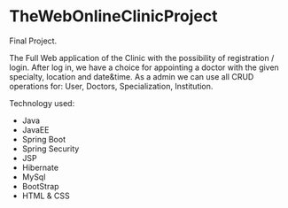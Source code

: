 # TheWebOnlineClinicProject

Final Project.

The Full Web application of the Clinic with the possibility of registration / login. After log in, we have a choice for appointing a doctor with the given specialty, location and date&time. As a admin we can use all CRUD operations for: User, Doctors, Specialization, Institution.

Technology used:
- Java
- JavaEE
- Spring Boot
- Spring Security
- JSP
- Hibernate
- MySql 
- BootStrap
- HTML & CSS 
